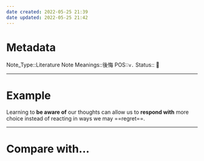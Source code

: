 ```yaml
---
date created: 2022-05-25 21:39
date updated: 2022-05-25 21:42
---
```


# Metadata

Note_Type::Literature Note
Meanings::後悔
POS::`v.`
Status:: 👶

---

# Example

Learning to **be aware of** our thoughts can allow us to **respond with** more choice instead of reacting in ways we may ==regret==.

---

# Compare with...
